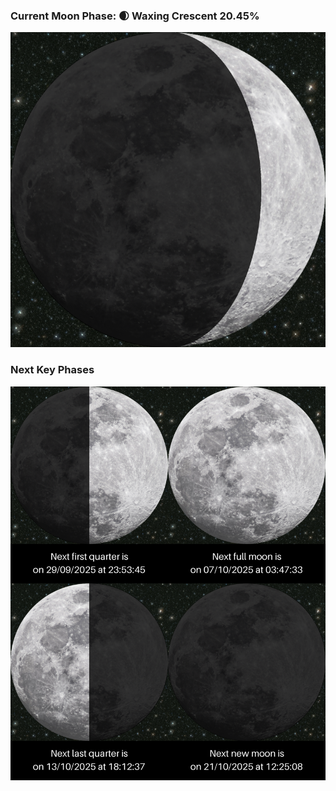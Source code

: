 ### Current Moon Phase: 🌒 Waxing Crescent 20.45%
![Moon Phase](moonphase.png)
### Next Key Phases
![Gallery](gallery.png)